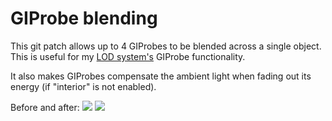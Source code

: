 # GIProbe blending
This git patch allows up to 4 GIProbes to be blended across a single object. This is useful for my [LOD system's](https://github.com/puchik/godot-extras/tree/master/gdnative/multi-lod) GIProbe functionality.

It also makes GIProbes compensate the ambient light when fading out its energy (if "interior" is not enabled).

Before and after:
![](https://puchik.now.sh/images/lod-post/gifade-before.gif)
![](https://puchik.now.sh/images/lod-post/gifade-after.gif)
